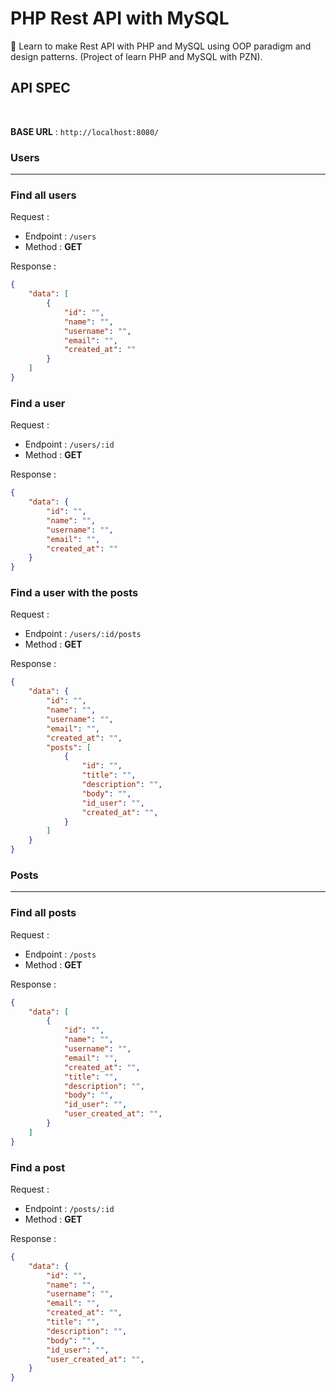 # PHP Rest API with MySQL
🐘 Learn to make Rest API with PHP and MySQL using OOP paradigm and design patterns. (Project of learn PHP and MySQL with PZN).


## **API SPEC**
<br>

**BASE URL** : `http://localhost:8080/`

### **Users**
<hr>

### Find all users
Request :
- Endpoint : `/users`
- Method : **GET**

Response : 
```json
{
    "data": [
        {
            "id": "",
            "name": "",
            "username": "",
            "email": "",
            "created_at": ""
        }
    ]
}
```

### Find a user
Request :
- Endpoint : `/users/:id`
- Method : **GET**

Response : 
```json
{
    "data": {
        "id": "",
        "name": "",
        "username": "",
        "email": "",
        "created_at": ""
    }
}
```

### Find a user with the posts
Request :
- Endpoint : `/users/:id/posts`
- Method : **GET**

Response : 
```json
{
    "data": {
        "id": "",
        "name": "",
        "username": "",
        "email": "",
        "created_at": "",
        "posts": [
            {
                "id": "",
                "title": "",
                "description": "",
                "body": "",
                "id_user": "", 
                "created_at": "", 
            }
        ]
    }
}
```

### **Posts**
<hr>

### Find all posts
Request :
- Endpoint : `/posts`
- Method : **GET**

Response : 
```json
{
    "data": [
        {
            "id": "",
            "name": "",
            "username": "",
            "email": "",
            "created_at": "",
            "title": "",
            "description": "",
            "body": "",
            "id_user": "", 
            "user_created_at": "", 
        }
    ]
}

```
### Find a post
Request :
- Endpoint : `/posts/:id`
- Method : **GET**

Response : 
```json
{
    "data": {
        "id": "",
        "name": "",
        "username": "",
        "email": "",
        "created_at": "",
        "title": "",
        "description": "",
        "body": "",
        "id_user": "", 
        "user_created_at": "", 
    }
}
```
